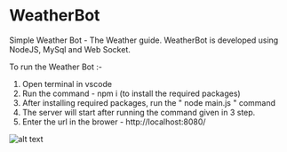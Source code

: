 # WeatherBot
Simple Weather Bot  - The Weather guide. WeatherBot is developed using NodeJS, MySql and Web Socket.

To run the Weather Bot :-
1. Open terminal in vscode
2. Run the command - npm i (to install the required packages)
3. After installing required packages, run the " node main.js " command
4. The server will start after running the command given in 3 step.
5. Enter the url in the brower - http://localhost:8080/


![alt text](https://i.ibb.co/K7K6dPv/Screenshot-148.png)
